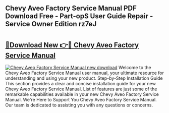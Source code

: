 ## Chevy Aveo Factory Service Manual PDF Download Free - Part-opS User Guide Repair - Service Owner Edition rz7eJ

# <h2><a href="http://bc4873.oget.top/?id=Chevy+Aveo+Factory+Service+Manual">🔗Download New 👉🔴 Chevy Aveo Factory Service Manual</a></h2>

[![Chevy Aveo Factory Service Manual new download](https://i.imgur.com/5g1atiW.png)](http://bc4873.oget.top/?id=Chevy+Aveo+Factory+Service+Manual)
Welcome to the Chevy Aveo Factory Service Manual user manual, your ultimate resource for understanding and using your new product. Step-by-Step Installation Guide This section provides a clear and concise installation guide for your new Chevy Aveo Factory Service Manual. List of features are just some of the remarkable capabilities available in your new Chevy Aveo Factory Service Manual. We're Here to Support You Chevy Aveo Factory Service Manual. Our team is dedicated to assisting you with any questions or concerns.
